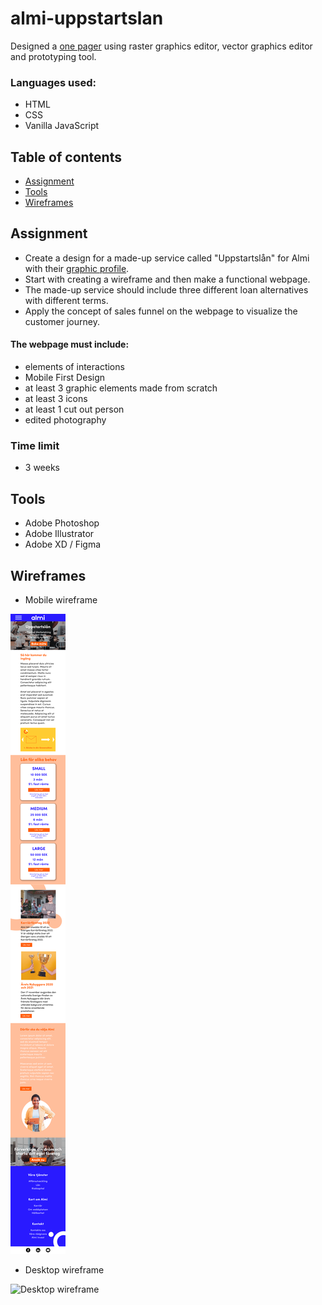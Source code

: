 # almi-uppstartslan
Designed a [one pager](https://uppstartslan-raymond-lam.netlify.app/) using raster graphics editor, vector graphics editor and prototyping tool.
### Languages used:
- HTML
- CSS
- Vanilla JavaScript


## Table of contents
* [Assignment](#assignment)
* [Tools](#tools)
* [Wireframes](#wireframes)

## Assignment

- Create a design for a made-up service called "Uppstartslån" for Almi with their [graphic profile](https://www.almi.se/om-almi/press/grafisk-profil/).
- Start with creating a wireframe and then make a functional webpage.
- The made-up service should include three different loan alternatives with different terms.
- Apply the concept of sales funnel on the webpage to visualize the customer journey.

#### The webpage must include:
- elements of interactions
- Mobile First Design
- at least 3 graphic elements made from scratch
- at least 3 icons
- at least 1 cut out person 
- edited photography

### Time limit
- 3 weeks

## Tools

- Adobe Photoshop
- Adobe Illustrator
- Adobe XD / Figma

## Wireframes

- Mobile wireframe 

![Mobile wireframe](https://github.com/R4YLx/almi-uppstartslan/blob/main/assets/images/almi-wireframe-mobile.png)

- Desktop wireframe

![Desktop wireframe](https://github.com/R4YLx/almi-uppstartslan/blob/main/assets/images/almi-wireframe-web.png)
